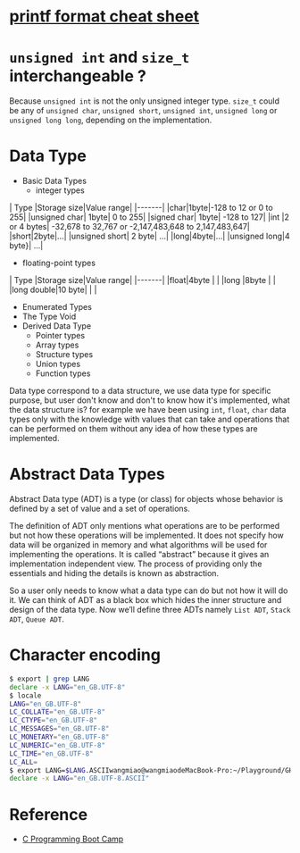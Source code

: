 # [printf format cheat sheet](https://alvinalexander.com/programming/printf-format-cheat-sheet)

# `unsigned int` and `size_t` interchangeable ?
Because `unsigned int` is not the only unsigned integer type. `size_t` could be any of `unsigned char`, `unsigned short`, `unsigned int`, `unsigned long` or `unsigned long long`, depending on the implementation.

# Data Type
* Basic Data Types
  * integer types

| Type |Storage size|Value range|
|-------|
|char|1byte|-128 to 12 or 0 to 255|
|unsigned char| 1byte| 0 to 255|
|signed char| 1byte| -128 to 127|
|int |2 or 4 bytes| -32,678 to 32,767 or  -2,147,483,648 to 2,147,483,647|
|short|2byte|...|
|unsigned short| 2 byte| ...|
|long|4byte|...|
|unsigned long|4 byte}|  ...|

  * floating-point types

| Type |Storage size|Value range|
|-------|
|float|4byte |  |
|long |8byte | |
|long double|10 byte| | |
* Enumerated Types
* The Type Void
* Derived Data Type
  * Pointer types
  * Array types
  * Structure types
  * Union types
  * Function types

Data type correspond to a data structure, we use data type for specific purpose, but user don't know and don't to know how it's implemented, what the data structure is? for example we have been using `int`, `float`, `char` data types only with the knowledge with values that can take and operations that can be performed on them without any idea of how these types are implemented.

# Abstract Data Types
Abstract Data type (ADT) is a type (or class) for objects whose behavior is defined by a set of value and a set of operations.

The definition of ADT only mentions what operations are to be performed but not how these operations will be implemented. It does not specify how data will be organized in memory and what algorithms will be used for implementing the operations. It is called “abstract” because it gives an implementation independent view. The process of providing only the essentials and hiding the details is known as abstraction.

So a user only needs to know what a data type can do but not how it will do it. We can think of ADT as a black box which hides the inner structure and design of the data type. Now we’ll define three ADTs namely `List ADT`, `Stack ADT`, `Queue ADT`.

# Character encoding
```sh
$ export | grep LANG
declare -x LANG="en_GB.UTF-8"
$ locale
LANG="en_GB.UTF-8"
LC_COLLATE="en_GB.UTF-8"
LC_CTYPE="en_GB.UTF-8"
LC_MESSAGES="en_GB.UTF-8"
LC_MONETARY="en_GB.UTF-8"
LC_NUMERIC="en_GB.UTF-8"
LC_TIME="en_GB.UTF-8"
LC_ALL=
$ export LANG=$LANG.ASCIIwangmiao@wangmiaodeMacBook-Pro:~/Playground/GH/$ export | grep LANG
declare -x LANG="en_GB.UTF-8.ASCII"

```
# Reference
* [C Programming Boot Camp](https://www.gribblelab.org/CBootCamp/)
